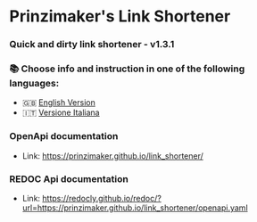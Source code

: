 # Prinzimaker's Link Shortener

### **Quick and dirty link shortener** - **v1.3.1**

### 📚 Choose info and instruction in one of the following languages:

- 🇬🇧 [English Version](README.EN.md)
- 🇮🇹 [Versione Italiana](README.IT.md)

### OpenApi documentation
- Link:
https://prinzimaker.github.io/link_shortener/

### REDOC Api documentation
- Link:
https://redocly.github.io/redoc/?url=https://prinzimaker.github.io/link_shortener/openapi.yaml